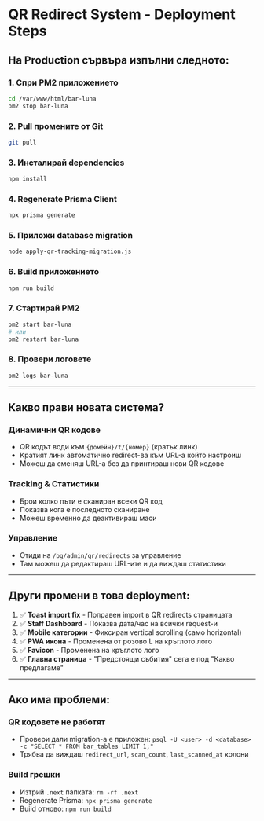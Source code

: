 # QR Redirect System - Deployment Steps

## На Production сървъра изпълни следното:

### 1. Спри PM2 приложението
```bash
cd /var/www/html/bar-luna
pm2 stop bar-luna
```

### 2. Pull промените от Git
```bash
git pull
```

### 3. Инсталирай dependencies
```bash
npm install
```

### 4. Regenerate Prisma Client
```bash
npx prisma generate
```

### 5. Приложи database migration
```bash
node apply-qr-tracking-migration.js
```

### 6. Build приложението
```bash
npm run build
```

### 7. Стартирай PM2
```bash
pm2 start bar-luna
# или
pm2 restart bar-luna
```

### 8. Провери логовете
```bash
pm2 logs bar-luna
```

---

## Какво прави новата система?

### Динамични QR кодове
- QR кодът води към `{домейн}/t/{номер}` (кратък линк)
- Кратият линк автоматично redirect-ва към URL-а който настроиш
- Можеш да сменяш URL-а без да принтираш нови QR кодове

### Tracking & Статистики
- Брои колко пъти е сканиран всеки QR код
- Показва кога е последното сканиране
- Можеш временно да деактивираш маси

### Управление
- Отиди на `/bg/admin/qr/redirects` за управление
- Там можеш да редактираш URL-ите и да виждаш статистики

---

## Други промени в това deployment:

1. ✅ **Toast import fix** - Поправен import в QR redirects страницата
2. ✅ **Staff Dashboard** - Показва дата/час на всички request-и
3. ✅ **Mobile категории** - Фиксиран vertical scrolling (само horizontal)
4. ✅ **PWA икона** - Променена от розово L на кръглото лого
5. ✅ **Favicon** - Променена на кръглото лого
6. ✅ **Главна страница** - "Предстоящи събития" сега е под "Какво предлагаме"

---

## Ако има проблеми:

### QR кодовете не работят
- Провери дали migration-а е приложен: `psql -U <user> -d <database> -c "SELECT * FROM bar_tables LIMIT 1;"`
- Трябва да виждаш `redirect_url`, `scan_count`, `last_scanned_at` колони

### Build грешки
- Изтрий `.next` папката: `rm -rf .next`
- Regenerate Prisma: `npx prisma generate`
- Build отново: `npm run build`

